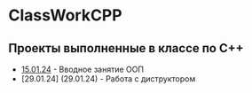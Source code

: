 # ClassWorkCPP
## Проекты выполненные в классе по C++
- [15.01.24](15.01.24) - Вводное занятие  ООП
- [29.01.24] (29.01.24) - Работа с диструктором

